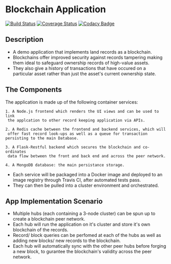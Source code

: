 # Blockchain Application

[![Build Status](https://travis-ci.org/Kenneth-Macharia/BlockChain-App.svg?branch=master)](https://travis-ci.org/Kenneth-Macharia/BlockChain-App)
[![Coverage Status](https://coveralls.io/repos/github/Kenneth-Macharia/BlockChain-App/badge.svg?branch=master&service=github)](https://coveralls.io/github/Kenneth-Macharia/BlockChain-App?branch=master)
[![Codacy Badge](https://app.codacy.com/project/badge/Grade/2aeb21c8472244498f1c634303d3d105)](https://www.codacy.com/manual/Kenneth-Macharia/BlockChain-App?utm_source=github.com&amp;utm_medium=referral&amp;utm_content=Kenneth-Macharia/BlockChain-App&amp;utm_campaign=Badge_Grade)

## Description

- A demo application that implements land records as a blockchain.
- Blockchains offer improved security against records tampering making them ideal to safeguard ownership records of high-value assets.
- They also give a history of transactions that have occured on a particular asset rather than just the asset's current ownership state.

## The Components

The application is made up of the following container services:

    1. A Node.js frontend which renders the UI views and can be used to link
     the applcation to other record keeping application via APIs.

    2. A Redis cache between the frontend and backend services, which will
     offer fast record look-ups as well as a queue for transaction persisting to the main Database.

    3. A Flask-Restful backend which secures the blockchain and co-ordinates
     data flow between the front and back end and across the peer network.

    4. A MongoDB database: the main persistance storage.

- Each service will be packaged into a Docker image and deployed to an image registry through Travis CI, after automated tests pass.
- They can then be pulled into a cluster environment and orchestrated.

## App Implementation Scenario

- Multiple hubs (each containing a 3-node cluster) can be spun up to create a blockchain peer network.
- Each hub will run the application on it's cluster and store it's own blockchain of the records.
- Record/ block queries can be perfomed at each of the hubs as well as adding new blocks/ new records to the blockchain.
- Each hub will automatically sync with the other peer hubs before forging a new block, to gurantee the blockchain's validity across the peer network.
